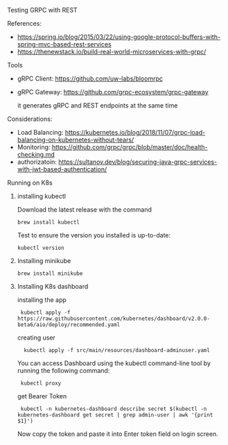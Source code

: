 Testing GRPC with REST  
  
References:  
  
* https://spring.io/blog/2015/03/22/using-google-protocol-buffers-with-spring-mvc-based-rest-services  
* https://thenewstack.io/build-real-world-microservices-with-grpc/  
  
  
Tools   
  
* gRPC Client: https://github.com/uw-labs/bloomrpc  

* gRPC Gateway: https://github.com/grpc-ecosystem/grpc-gateway

   it generates gRPC and REST endpoints at the same time
  
Considerations:  
  
* Load Balancing: https://kubernetes.io/blog/2018/11/07/grpc-load-balancing-on-kubernetes-without-tears/  
* Monitoring: https://github.com/grpc/grpc/blob/master/doc/health-checking.md  
* authorizatoin: https://sultanov.dev/blog/securing-java-grpc-services-with-jwt-based-authentication/  
  
  
Running on K8s  
  
1.  installing kubectl

    Download the latest release with the command
	
    `brew install kubectl `
    
    Test to ensure the version you installed is up-to-date:  
      
    `kubectl version`
  
  
2.  Installing minikube
  
    `brew install minikube`
    

3. Installing K8s dashboard

    installing the app
        
        kubectl apply -f https://raw.githubusercontent.com/kubernetes/dashboard/v2.0.0-beta6/aio/deploy/recommended.yaml

    creating user

         kubectl apply -f src/main/resources/dashboard-adminuser.yaml
    
    You can access Dashboard using the kubectl command-line tool by running the following command:

        kubectl proxy
         
    get Bearer Token
     
        kubectl -n kubernetes-dashboard describe secret $(kubectl -n kubernetes-dashboard get secret | grep admin-user | awk '{print $1}')
        
    Now copy the token and paste it into Enter token field on login screen.
    

